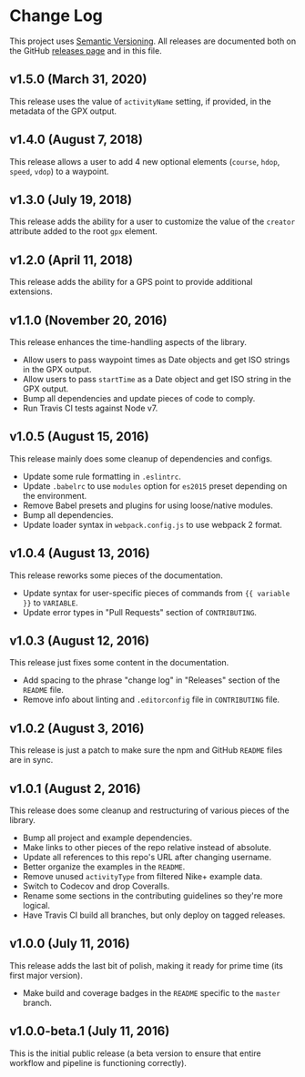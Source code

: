 # Change Log

This project uses [Semantic Versioning](http://semver.org/). All releases are documented both on the GitHub [releases page](https://github.com/pdhoopr/gps-to-gpx/releases) and in this file.

## v1.5.0 (March 31, 2020)

This release uses the value of `activityName` setting, if provided, in the metadata of the GPX output.

## v1.4.0 (August 7, 2018)

This release allows a user to add 4 new optional elements (`course`, `hdop`, `speed`, `vdop`) to a waypoint.

## v1.3.0 (July 19, 2018)

This release adds the ability for a user to customize the value of the `creator` attribute added to the root `gpx` element.

## v1.2.0 (April 11, 2018)

This release adds the ability for a GPS point to provide additional extensions.

## v1.1.0 (November 20, 2016)

This release enhances the time-handling aspects of the library.

- Allow users to pass waypoint times as Date objects and get ISO strings in the GPX output.
- Allow users to pass `startTime` as a Date object and get ISO string in the GPX output.
- Bump all dependencies and update pieces of code to comply.
- Run Travis CI tests against Node v7.

## v1.0.5 (August 15, 2016)

This release mainly does some cleanup of dependencies and configs.

- Update some rule formatting in `.eslintrc`.
- Update `.babelrc` to use `modules` option for `es2015` preset depending on the environment.
- Remove Babel presets and plugins for using loose/native modules.
- Bump all dependencies.
- Update loader syntax in `webpack.config.js` to use webpack 2 format.

## v1.0.4 (August 13, 2016)

This release reworks some pieces of the documentation.

- Update syntax for user-specific pieces of commands from `{{ variable }}` to `VARIABLE`.
- Update error types in "Pull Requests" section of `CONTRIBUTING`.

## v1.0.3 (August 12, 2016)

This release just fixes some content in the documentation.

- Add spacing to the phrase "change log" in "Releases" section of the `README` file.
- Remove info about linting and `.editorconfig` file in `CONTRIBUTING` file.

## v1.0.2 (August 3, 2016)

This release is just a patch to make sure the npm and GitHub `README` files are in sync.

## v1.0.1 (August 2, 2016)

This release does some cleanup and restructuring of various pieces of the library.

- Bump all project and example dependencies.
- Make links to other pieces of the repo relative instead of absolute.
- Update all references to this repo's URL after changing username.
- Better organize the examples in the `README`.
- Remove unused `activityType` from filtered Nike+ example data.
- Switch to Codecov and drop Coveralls.
- Rename some sections in the contributing guidelines so they're more logical.
- Have Travis CI build all branches, but only deploy on tagged releases.

## v1.0.0 (July 11, 2016)

This release adds the last bit of polish, making it ready for prime time (its first major version).

- Make build and coverage badges in the `README` specific to the `master` branch.

## v1.0.0-beta.1 (July 11, 2016)

This is the initial public release (a beta version to ensure that entire workflow and pipeline is functioning correctly).
